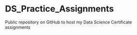 # DS_Practice_Assignments
Public repository on GitHub to host my Data Science Certificate assignments
